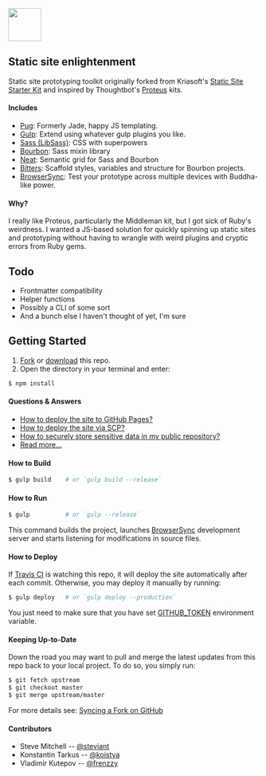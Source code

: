 <img src="http://i.imgur.com/EohdCC9.png" style="width:66px;">

## Static site enlightenment

Static site prototyping toolkit originally forked from Kriasoft's [Static Site Starter Kit](https://github.com/kriasoft/static-site-starter) and inspired by Thoughtbot's [Proteus](https://github.com/thoughtbot/proteus) kits.

#### Includes

 * [Pug](https://github.com/pugjs/pug): Formerly Jade, happy JS templating.
 * [Gulp](http://gulpjs.com/): Extend using whatever gulp plugins you like.
 * [Sass (LibSass)](http://sass-lang.com):
   CSS with superpowers
 * [Bourbon](http://bourbon.io):
   Sass mixin library
 * [Neat](http://neat.bourbon.io):
   Semantic grid for Sass and Bourbon
 * [Bitters](http://bitters.bourbon.io):
   Scaffold styles, variables and structure for Bourbon projects.
 * [BrowserSync](http://www.browsersync.io): Test your prototype across multiple devices with Buddha-like power.

#### Why?

I really like Proteus, particularly the Middleman kit, but I got sick of Ruby's weirdness. I wanted a JS-based solution for quickly spinning up static sites and prototyping without having to wrangle with weird plugins and cryptic errors from Ruby gems.

## Todo

* Frontmatter compatibility
* Helper functions
* Possibly a CLI of some sort
* And a bunch else I haven't thought of yet, I'm sure


## Getting Started

 1. [Fork](https://github.com/steviant/zazen/fork) or [download](https://github.com/Steviant/zazen/archive/master.zip) this repo.
 2. Open the directory in your terminal and enter:
 ```sh
 $ npm install
 ```

#### Questions & Answers

* [How to deploy the site to GitHub Pages?](./docs/faq.md#how-to-deploy-the-site-to-github-pages)
* [How to deploy the site via SCP?](./docs/faq.md#how-to-deploy-the-site-via-scp)
* [How to securely store sensitive data in my public repository?](./docs/faq.md#how-to-securely-store-sensitive-data-in-my-public-repo)
* [Read more...](./docs/faq.md)

#### How to Build

```sh
$ gulp build    # or `gulp build --release`
```

#### How to Run

```sh
$ gulp          # or `gulp --release`
```

This command builds the project, launches [BrowserSync](http://www.browsersync.io)
development server and starts listening for modifications in source files.

#### How to Deploy

If [Travis CI](https://travis-ci.org/) is watching this repo, it will deploy
the site automatically after each commit. Otherwise, you may deploy it manually
by running:

```sh
$ gulp deploy   # or `gulp deploy --production`
```

You just need to make sure that you have set [GITHUB_TOKEN](https://github.com/settings/applications) environment variable.

#### Keeping Up-to-Date

Down the road you may want to pull and merge the latest updates from this repo
back to your local project. To do so, you simply run:

```sh
$ git fetch upstream
$ git checkout master
$ git merge upstream/master
```

For more details see: [Syncing a Fork on GitHub](https://help.github.com/articles/syncing-a-fork)

#### Contributors

 - Steve Mitchell -- [@steviant](https://github.com/steviant)
 - Konstantin Tarkus -- [@koistya](https://twitter.com/koistya)
 - Vladimir Kutepov -- [@frenzzy](https://github.com/frenzzy)
